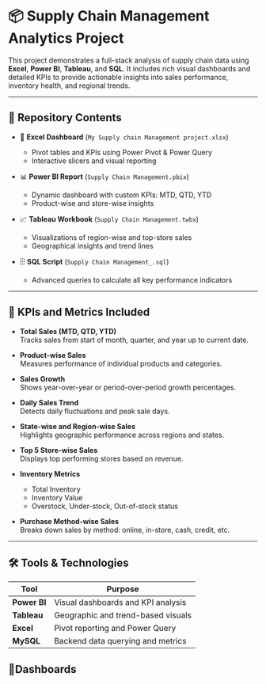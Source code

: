 # 📦 Supply Chain Management Analytics Project

This project demonstrates a full-stack analysis of supply chain data using **Excel**, **Power BI**, **Tableau**, and **SQL**. It includes rich visual dashboards and detailed KPIs to provide actionable insights into sales performance, inventory health, and regional trends.

---

## 📁 Repository Contents

- 📘 **Excel Dashboard** (`My Supply chain Management project.xlsx`)  
  - Pivot tables and KPIs using Power Pivot & Power Query
  - Interactive slicers and visual reporting

- 📊 **Power BI Report** (`Supply Chain Management.pbix`)  
  - Dynamic dashboard with custom KPIs: MTD, QTD, YTD
  - Product-wise and store-wise insights

- 📈 **Tableau Workbook** (`Supply Chain Management.twbx`)  
  - Visualizations of region-wise and top-store sales
  - Geographical insights and trend lines

- 🗄️ **SQL Script** (`Supply Chain Management_.sql`)  
  - Advanced queries to calculate all key performance indicators

---

## 📌 KPIs and Metrics Included

- **Total Sales (MTD, QTD, YTD)**  
  Tracks sales from start of month, quarter, and year up to current date.

- **Product-wise Sales**  
  Measures performance of individual products and categories.

- **Sales Growth**  
  Shows year-over-year or period-over-period growth percentages.

- **Daily Sales Trend**  
  Detects daily fluctuations and peak sale days.

- **State-wise and Region-wise Sales**  
  Highlights geographic performance across regions and states.

- **Top 5 Store-wise Sales**  
  Displays top performing stores based on revenue.

- **Inventory Metrics**  
  - Total Inventory  
  - Inventory Value  
  - Overstock, Under-stock, Out-of-stock status

- **Purchase Method-wise Sales**  
  Breaks down sales by method: online, in-store, cash, credit, etc.

---

## 🛠 Tools & Technologies

| Tool        | Purpose                             |
|-------------|-------------------------------------|
| **Power BI** | Visual dashboards and KPI analysis |
| **Tableau**  | Geographic and trend-based visuals |
| **Excel**    | Pivot reporting and Power Query    |
| **MySQL**    | Backend data querying and metrics  |

## 📌Dashboards
